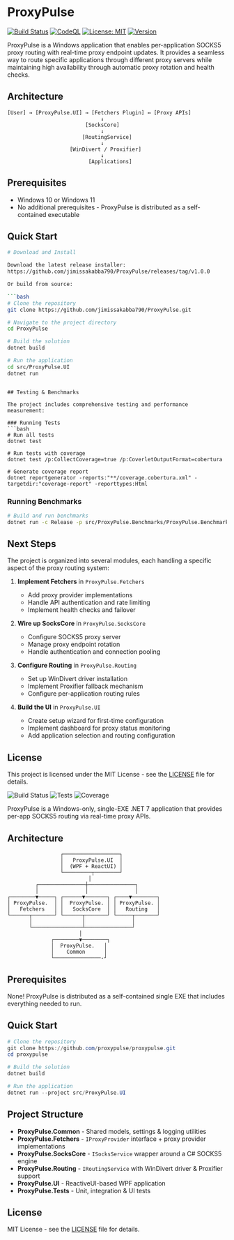 # ProxyPulse

[![Build Status](https://github.com/jimissakabba790/ProxyPulse/workflows/ProxyPulse%20CI%2FCD/badge.svg)](https://github.com/jimissakabba790/ProxyPulse/actions)
[![CodeQL](https://github.com/jimissakabba790/ProxyPulse/workflows/CodeQL/badge.svg)](https://github.com/jimissakabba790/ProxyPulse/security/code-scanning)
[![License: MIT](https://img.shields.io/badge/License-MIT-yellow.svg)](https://opensource.org/licenses/MIT)
[![Version](https://img.shields.io/badge/version-v1.0.0-blue.svg)](https://github.com/jimissakabba790/ProxyPulse/releases/tag/v1.0.0)

ProxyPulse is a Windows application that enables per-application SOCKS5 proxy routing with real-time proxy endpoint updates. It provides a seamless way to route specific applications through different proxy servers while maintaining high availability through automatic proxy rotation and health checks.

## Architecture

```ascii
[User] → [ProxyPulse.UI] → [Fetchers Plugin] ↔ [Proxy APIs]
                              ↓
                         [SocksCore]
                              ↓
                        [RoutingService]
                              ↓
                    [WinDivert / Proxifier]
                              ↓
                          [Applications]
```

## Prerequisites

- Windows 10 or Windows 11
- No additional prerequisites - ProxyPulse is distributed as a self-contained executable

## Quick Start

```bash
# Download and Install

Download the latest release installer:
https://github.com/jimissakabba790/ProxyPulse/releases/tag/v1.0.0

Or build from source:

```bash
# Clone the repository
git clone https://github.com/jimissakabba790/ProxyPulse.git

# Navigate to the project directory
cd ProxyPulse

# Build the solution
dotnet build

# Run the application
cd src/ProxyPulse.UI
dotnet run
```
```

## Testing & Benchmarks

The project includes comprehensive testing and performance measurement:

### Running Tests
```bash
# Run all tests
dotnet test

# Run tests with coverage
dotnet test /p:CollectCoverage=true /p:CoverletOutputFormat=cobertura

# Generate coverage report
dotnet reportgenerator -reports:"**/coverage.cobertura.xml" -targetdir:"coverage-report" -reporttypes:Html
```

### Running Benchmarks
```bash
# Build and run benchmarks
dotnet run -c Release -p src/ProxyPulse.Benchmarks/ProxyPulse.Benchmarks.csproj
```

## Next Steps

The project is organized into several modules, each handling a specific aspect of the proxy routing system:

1. **Implement Fetchers** in `ProxyPulse.Fetchers`
   - Add proxy provider implementations
   - Handle API authentication and rate limiting
   - Implement health checks and failover

2. **Wire up SocksCore** in `ProxyPulse.SocksCore`
   - Configure SOCKS5 proxy server
   - Manage proxy endpoint rotation
   - Handle authentication and connection pooling

3. **Configure Routing** in `ProxyPulse.Routing`
   - Set up WinDivert driver installation
   - Implement Proxifier fallback mechanism
   - Configure per-application routing rules

4. **Build the UI** in `ProxyPulse.UI`
   - Create setup wizard for first-time configuration
   - Implement dashboard for proxy status monitoring
   - Add application selection and routing configuration

## License

This project is licensed under the MIT License - see the [LICENSE](LICENSE) file for details.

![Build Status](https://img.shields.io/github/workflow/status/proxypulse/proxypulse/CI)
![Tests](https://img.shields.io/github/workflow/status/proxypulse/proxypulse/Tests?label=tests)
![Coverage](https://img.shields.io/codecov/c/github/proxypulse/proxypulse)

ProxyPulse is a Windows-only, single-EXE .NET 7 application that provides per-app SOCKS5 routing via real-time proxy APIs.

## Architecture

```ascii
                 ┌──────────────────┐
                 │   ProxyPulse.UI  │
                 │  (WPF + ReactUI) │
                 └─────────┬────────┘
                          │
         ┌───────────────┼───────────────┐
         │               │               │
┌────────▼─────┐ ┌──────▼───────┐ ┌────▼────────┐
│ ProxyPulse.  │ │  ProxyPulse. │ │ ProxyPulse. │
│   Fetchers   │ │   SocksCore  │ │   Routing   │
└──────┬───────┘ └──────┬───────┘ └─────┬───────┘
       │                │               │
       └────────────────┴───────────────┘
                       │
              ┌────────▼────────┐
              │  ProxyPulse.   │
              │    Common      │
              └───────────────-┘
```

## Prerequisites

None! ProxyPulse is distributed as a self-contained single EXE that includes everything needed to run.

## Quick Start

```powershell
# Clone the repository
git clone https://github.com/proxypulse/proxypulse.git
cd proxypulse

# Build the solution
dotnet build

# Run the application
dotnet run --project src/ProxyPulse.UI
```

## Project Structure

* **ProxyPulse.Common** - Shared models, settings & logging utilities
* **ProxyPulse.Fetchers** - `IProxyProvider` interface + proxy provider implementations
* **ProxyPulse.SocksCore** - `ISocksService` wrapper around a C# SOCKS5 engine
* **ProxyPulse.Routing** - `IRoutingService` with WinDivert driver & Proxifier support
* **ProxyPulse.UI** - ReactiveUI-based WPF application
* **ProxyPulse.Tests** - Unit, integration & UI tests

## License

MIT License - see the [LICENSE](LICENSE) file for details.
